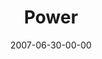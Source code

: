 ---
layout: message
category: message
series: "Fuel"
title: "Power"
date: 2007-06-30-00-00
message_id: 12
audio: "http://s3.amazonaws.com/crossroads-media/message/audio/FUEL_03_07-01-07_Wells.mp3"
audio-duration: "43:01"
explicit: false
---
